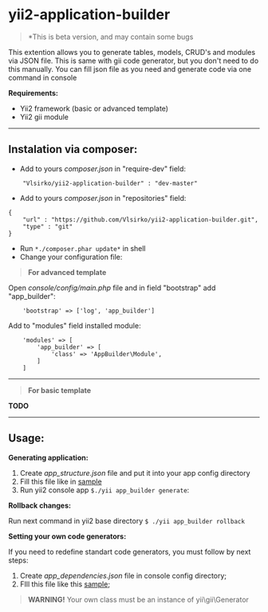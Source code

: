 
**yii2-application-builder**
=======

> *This is beta version, and may contain some bugs

This extention allows you to generate tables, models, CRUD's and modules via JSON file.
This is same with gii code generator, but you don't need to do this manually. You can fill json 
file as you need and generate code via one command in console



**Requirements:**

* Yii2 framework (basic or advanced template)
* Yii2 gii module

----------

**Instalation via composer:**
-----------------------------

 * Add to yours *composer.json* in "require-dev" field:
```
	"Vlsirko/yii2-application-builder" : "dev-master"
```
 * Add to yours *composer.json* in "repositories" field:
```
{
	"url" : "https://github.com/Vlsirko/yii2-application-builder.git",
	"type" : "git"
}
```
 * Run `*./composer.phar update*` in shell
 * Change your configuration file:
	 
> **For advanced template**

Open *console/config/main.php* file and in field "bootstrap" add "app_builder":

```
	'bootstrap' => ['log', 'app_builder']
```

Add to "modules" field installed module:
```  
    'modules' => [
		'app_builder' => [
			'class' => 'AppBuilder\Module',
		]
	]
```	


----------


> **For basic template**

**TODO**


----------

**Usage:**
----------

**Generating application:**
 1. Create *app_structure.json* file and put it into your app config directory
 2. Fill this file like in [sample](https://github.com/Vlsirko/yii2-application-builder/blob/master/samples/app_structure_sample.json)
 3. Run yii2 console app  ` $./yii app_builder generate `:
 
  

**Rollback changes:**

Run next command in yii2 base directory ` $ ./yii app_builder rollback `

    
**Setting your own code generators:**

If you need to redefine standart code generators, you must follow by next steps:

1. Create *app_dependencies.json* file in console config directory;
2. FIll this file like this [sample](https://github.com/Vlsirko/yii2-application-builder/blob/master/samples/app_dependencies.json);

>**WARNING!**
>Your own class must be an instance of  yii\gii\Generator